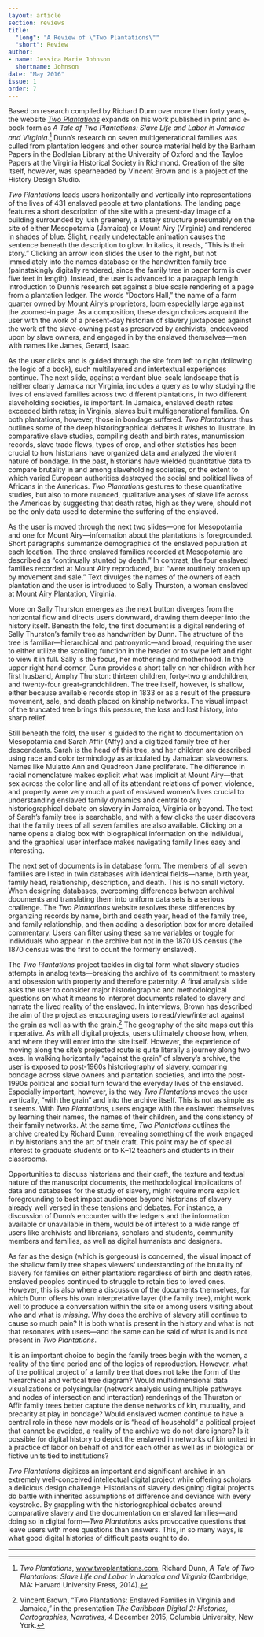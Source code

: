 ```yaml
---
layout: article
section: reviews
title: 
  "long": "A Review of \"Two Plantations\""
  "short": Review
author: 
- name: Jessica Marie Johnson
  shortname: Johnson
date: "May 2016"
issue: 1
order: 7
---
```


Based on research compiled by Richard Dunn over more than forty years,
the website [*Two Plantations*](http://www.twoplantations.com) expands
on his work published in print and e-book form as *A Tale of Two
Plantations: Slave Life and Labor in Jamaica and Virginia*.[^1] Dunn’s
research on seven multigenerational families was culled from plantation
ledgers and other source material held by the Barham Papers in the
Bodleian Library at the University of Oxford and the Tayloe Papers at
the Virginia Historical Society in Richmond. Creation of the site
itself, however, was spearheaded by Vincent Brown and is a project of
the History Design Studio.

*Two Plantations* leads users horizontally and vertically into
representations of the lives of 431 enslaved people at two plantations.
The landing page features a short description of the site with a
present-day image of a building surrounded by lush greenery, a stately
structure presumably on the site of either Mesopotamia (Jamaica) or
Mount Airy (Virginia) and rendered in shades of blue. Slight, nearly
undetectable animation causes the sentence beneath the description to
glow. In italics, it reads, “This is their story.” Clicking an arrow
icon slides the user to the right, but not immediately into the names
database or the handwritten family tree (painstakingly digitally
rendered, since the family tree in paper form is over five feet in
length). Instead, the user is advanced to a paragraph length
introduction to Dunn’s research set against a blue scale rendering of a
page from a plantation ledger. The words “Doctors Hall,” the name of a
farm quarter owned by Mount Airy’s proprietors, loom especially large
against the zoomed-in page. As a composition, these design choices
acquaint the user with the work of a present-day historian of slavery
juxtaposed against the work of the slave-owning past as preserved by
archivists, endeavored upon by slave owners, and engaged in by the
enslaved themselves––men with names like James, Gerard, Isaac.

As the user clicks and is guided through the site from left to right
(following the logic of a book), such multilayered and intertextual
experiences continue. The next slide, against a verdant blue-scale
landscape that is neither clearly Jamaica nor Virginia, includes a query
as to why studying the lives of enslaved families across two different
plantations, in two different slaveholding societies, is important. In
Jamaica, enslaved death rates exceeded birth rates; in Virginia, slaves
built multigenerational families. On both plantations, however, those in
bondage suffered. *Two Plantations* thus outlines some of the deep
historiographical debates it wishes to illustrate. In comparative slave
studies, compiling death and birth rates, manumission records, slave
trade flows, types of crop, and other statistics has been crucial to how
historians have organized data and analyzed the violent nature of
bondage. In the past, historians have wielded quantitative data to
compare brutality in and among slaveholding societies, or the extent to
which varied European authorities destroyed the social and political
lives of Africans in the Americas. *Two Plantations* gestures to these
quantitative studies, but also to more nuanced, qualitative analyses of
slave life across the Americas by suggesting that death rates, high as
they were, should not be the only data used to determine the suffering
of the enslaved.

As the user is moved through the next two slides—one for Mesopotamia and
one for Mount Airy—information about the plantations is foregrounded.
Short paragraphs summarize demographics of the enslaved population at
each location. The three enslaved families recorded at Mesopotamia are
described as “continually stunted by death.” In contrast, the four
enslaved families recorded at Mount Airy reproduced, but “were routinely
broken up by movement and sale.” Text divulges the names of the owners
of each plantation and the user is introduced to Sally Thurston, a woman
enslaved at Mount Airy Plantation, Virginia.

More on Sally Thurston emerges as the next button diverges from the
horizontal flow and directs users downward, drawing them deeper into the
history itself. Beneath the fold, the first document is a digital
rendering of Sally Thurston’s family tree as handwritten by Dunn. The
structure of the tree is familiar—hierarchical and patronymic—and broad,
requiring the user to either utilize the scrolling function in the
header or to swipe left and right to view it in full. Sally is the
focus, her mothering and motherhood. In the upper right hand corner,
Dunn provides a short tally on her children with her first husband,
Amphy Thurston: thirteen children, forty-two grandchildren, and
twenty-four great-grandchildren. The tree itself, however, is shallow,
either because available records stop in 1833 or as a result of the
pressure movement, sale, and death placed on kinship networks. The
visual impact of the truncated tree brings this pressure, the loss and
lost history, into sharp relief.

Still beneath the fold, the user is guided to the right to documentation
on Mesopotamia and Sarah Affir (Affy) and a digitized family tree of her
descendants. Sarah is the head of this tree, and her children are
described using race and color terminology as articulated by Jamaican
slaveowners. Names like Mulatto Ann and Quadroon Jane proliferate. The
difference in racial nomenclature makes explicit what was implicit at
Mount Airy—that sex across the color line and all of its attendant
relations of power, violence, and property were very much a part of
enslaved women’s lives crucial to understanding enslaved family dynamics
and central to any historiographical debate on slavery in Jamaica,
Virginia or beyond. The text of Sarah’s family tree is searchable, and
with a few clicks the user discovers that the family trees of all seven
families are also available. Clicking on a name opens a dialog box with
biographical information on the individual, and the graphical user
interface makes navigating family lines easy and interesting.

The next set of documents is in database form. The members of all seven
families are listed in twin databases with identical fields—name, birth
year, family head, relationship, description, and death. This is no
small victory. When designing databases, overcoming differences between
archival documents and translating them into uniform data sets is a
serious challenge. The *Two Plantations* website resolves these
differences by organizing records by name, birth and death year, head of
the family tree, and family relationship, and then adding a description
box for more detailed commentary. Users can filter using these same
variables or toggle for individuals who appear in the archive but not in
the 1870 US census (the 1870 census was the first to count the formerly
enslaved).

The *Two Plantations* project tackles in digital form what slavery
studies attempts in analog texts—breaking the archive of its commitment
to mastery and obsession with property and therefore paternity. A final
analysis slide asks the user to consider major historiographic and
methodological questions on what it means to interpret documents related
to slavery and narrate the lived reality of the enslaved. In interviews,
Brown has described the aim of the project as encouraging users to
read/view/interact against the grain as well as with the grain.[^2] The
geography of the site maps out this imperative. As with all digital
projects, users ultimately choose how, when, and where they will enter
into the site itself. However, the experience of moving along the site’s
projected route is quite literally a journey along two axes. In walking
horizontally “against the grain” of slavery’s archive, the user is
exposed to post-1960s historiography of slavery, comparing bondage
across slave owners and plantation societies, and into the post-1990s
political and social turn toward the everyday lives of the enslaved.
Especially important, however, is the way *Two Plantations* moves the
user vertically, “with the grain” and into the archive itself. This is
not as simple as it seems. With *Two Plantations*, users engage with the
enslaved themselves by learning their names, the names of their
children, and the consistency of their family networks. At the same
time, *Two Plantations* outlines the archive created by Richard Dunn,
revealing something of the work engaged in by historians and the art of
their craft. This point may be of special interest to graduate students
or to K–12 teachers and students in their classrooms.

Opportunities to discuss historians and their craft, the texture and
textual nature of the manuscript documents, the methodological
implications of data and databases for the study of slavery, might
require more explicit foregrounding to best impact audiences beyond
historians of slavery already well versed in these tensions and debates.
For instance, a discussion of Dunn’s encounter with the ledgers and the
information available or unavailable in them, would be of interest to a
wide range of users like archivists and librarians, scholars and
students, community members and families, as well as digital humanists
and designers.

As far as the design (which is gorgeous) is concerned, the visual impact
of the shallow family tree shapes viewers' understanding of the
brutality of slavery for families on either plantation: regardless of
birth and death rates, enslaved peoples continued to struggle to retain
ties to loved ones. However, this is also where a discussion of the
documents themselves, for which Dunn offers his own interpretative layer
(the family tree), might work well to produce a conversation within the
site or among users visiting about who and what is *missing.* Why does
the archive of slavery still continue to cause so much pain? It is both
what is present in the history and what is not that resonates with
users—and the same can be said of what is and is not present in *Two
Plantations*.

It is an important choice to begin the family trees begin with the
women, a reality of the time period and of the logics of reproduction.
However, what of the political project of a family tree that does not
take the form of the hierarchical and vertical tree diagram? Would
multidimensional data visualizations or polysingular (network analysis
using multiple pathways and nodes of intersection and interaction)
renderings of the Thurston or Affir family trees better capture the
dense networks of kin, mutuality, and precarity at play in bondage?
Would enslaved women continue to have a central role in these new models
or is “head of household” a political project that cannot be avoided, a
reality of the archive we do not dare ignore? Is it possible for digital
history to depict the enslaved in networks of kin united in a practice
of labor on behalf of and for each other as well as in biological or
fictive units tied to institutions?

*Two Plantations* digitizes an important and significant archive in an
extremely well-conceived intellectual digital project while offering
scholars a delicious design challenge. Historians of slavery designing
digital projects do battle with inherited assumptions of difference and
deviance with every keystroke. By grappling with the historiographical
debates around comparative slavery and the documentation on enslaved
families—and doing so in digital form—*Two Plantations* asks provocative
questions that leave users with more questions than answers. This, in so
many ways, is what good digital histories of difficult pasts ought to
do.

---

[^1]: *Two Plantations*, www.twoplantations.com; Richard Dunn, *A Tale
    of Two Plantations: Slave Life and Labor in Jamaica and Virginia*
    (Cambridge, MA: Harvard University Press, 2014).

[^2]: Vincent Brown, “Two Plantations: Enslaved Families in Virginia and
    Jamaica,” in the presentation *The Caribbean Digital 2: Histories,
    Cartographies, Narratives*, 4 December 2015, Columbia University,
    New York.
